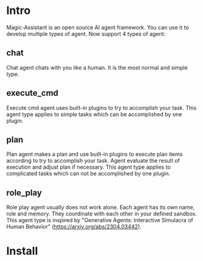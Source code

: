 # Intro
Magic-Assistant is an open source AI agent framework. You can use it to develop multiple types of agent. Now support 4
types of agent:
## chat
Chat agent chats with you like a human. It is the most normal and simple type.
## execute_cmd
Execute cmd agent uses built-in plugins to try to accomplish your task. This agent type applies to simple tasks which 
can be accomplished by one plugin.
## plan
Plan agent makes a plan and use built-in plugins to execute plan items according to try to accomplish your task. Agent evaluate 
the result of execution and adjust plan if necessary. This agent type applies to complicated tasks which can not be 
accomplished by one plugin.
## role_play
Role play agent usually does not work alone. Each agent has its own name, role and memory. They coordinate with each other in 
your defined sandbox. This agent type is inspired by "Generative Agents: Interactive Simulacra of Human Behavior"
(https://arxiv.org/abs/2304.03442).

# Install
Magic-Assistant supports two installation types: metal and docker.
## llm
Magic-Assistant has been developed and tested with the model 'vicuna'(https://github.com/lm-sys/FastChat.git). You need to 
prepare the llm model in advance and configure the llm model path in the config/magic_assistant.yml. More llm modules will
be integrated. If you want to use a llm which has not been integrated yet, you can integrate it yourself in the magic_assistant/model/llm
directory.

## metal
1, Setup your own python environment, require python3.10+. For example, execute "conda create -n mojing python=3.10" in shell;
2, Install python packages. In shell, cd to the directory of Magic-Assistant and execute " pip3 install -e .".
## docker
The Magic-Assistant docker image has already installed the python dependencies and Magic-Assistant and starts up in restful_api mode.
If you want to use it in cli mode, you can execute "docker exec -ti $docker_name /bin/bash" and execute "python3 -m magic_assistant.main $ args".


# usage
Magic-Assistant supports two usage types: cli and restful_api. If you want to use or test Magic-Assistant in shell, choose the
cli type. If you want to integrate Magic-Assistant into own products, choose the restful_api type.
## cli
Execute "python3 -m magic_assistant.main --help" to show the supported args. Refer to the examples in the "Magic-Assistant/examples"
directory. For example, you can execute "python3 -m magic_assistant.main --gui_type cli --agent_type plan" to start a plan agent
## restful api
Will support soon.